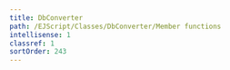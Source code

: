 ```yaml
---
title: DbConverter
path: /EJScript/Classes/DbConverter/Member functions
intellisense: 1
classref: 1
sortOrder: 243
---
```





